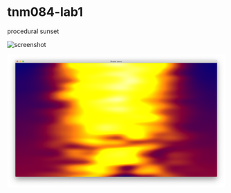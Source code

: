 # tnm084-lab1

procedural sunset

![screenshot](https://sovanny.github.com/tnm084-lab1/screenshot1.png "Screenshot 1")

![screenshot](https://raw.githubusercontent.com/sovanny/tnm084-lab1/master/screenshot2.png "Screenshot 2")


